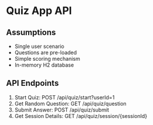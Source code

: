 # Quiz App API

## Assumptions
- Single user scenario
- Questions are pre-loaded
- Simple scoring mechanism
- In-memory H2 database

## API Endpoints
1. Start Quiz: POST /api/quiz/start?userId=1
2. Get Random Question: GET /api/quiz/question
3. Submit Answer: POST /api/quiz/submit
4. Get Session Details: GET /api/quiz/session/{sessionId}